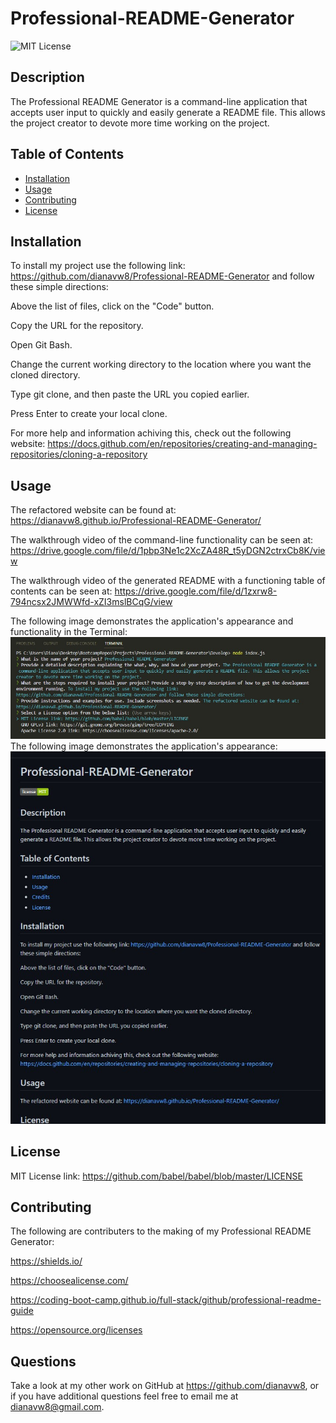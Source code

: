 # Professional-README-Generator

![MIT License](https://img.shields.io/static/v1?label=license&message=MIT&color=green)
 
## Description

The Professional README Generator is a command-line application that accepts user input to quickly and easily generate a README file. This allows the project creator to devote more time working on the project.

## Table of Contents

- [Installation](#installation)
- [Usage](#usage)
- [Contributing](#contributing)
- [License](#license)

## Installation

To install my project use the following link: https://github.com/dianavw8/Professional-README-Generator and follow these simple directions:

Above the list of files, click on the "Code" button.

Copy the URL for the repository.

Open Git Bash.

Change the current working directory to the location where you want the cloned directory.

Type git clone, and then paste the URL you copied earlier.

Press Enter to create your local clone.

For more help and information achiving this, check out the following website: https://docs.github.com/en/repositories/creating-and-managing-repositories/cloning-a-repository


## Usage

The refactored website can be found at: https://dianavw8.github.io/Professional-README-Generator/

The walkthrough video of the command-line functionality can be seen at: https://drive.google.com/file/d/1pbp3Ne1c2XcZA48R_t5yDGN2ctrxCb8K/view

The walkthrough video of the generated README with a functioning table of contents can be seen at: https://drive.google.com/file/d/1zxrw8-794ncsx2JMWWfd-xZI3mslBCqG/view

The following image demonstrates the application's appearance and functionality in the Terminal:
![The Professional README Generator webpage includes a README template.](./Develop/Professional-Readme-Screenshot2.jpg)
The following image demonstrates the application's appearance:
![The Professional README Generator webpage includes a README template.](./Develop/Professional-Readme-Screenshot.jpg)


## License

MIT License link: https://github.com/babel/babel/blob/master/LICENSE


## Contributing

The following are contributers to the making of my Professional README Generator:

https://shields.io/

https://choosealicense.com/

https://coding-boot-camp.github.io/full-stack/github/professional-readme-guide

https://opensource.org/licenses


## Questions

Take a look at my other work on GitHub at https://github.com/dianavw8, or if you have additional questions feel free to email me at dianavw8@gmail.com.

